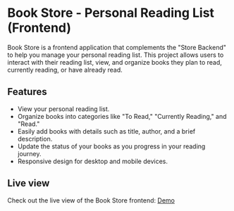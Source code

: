 # Book Store - Personal Reading List (Frontend)
Book Store is a frontend application that complements the "Store Backend" to help you manage your personal reading list. This project allows users to interact with their reading list, view, and organize books they plan to read, currently reading, or have already read.

## Features
- View your personal reading list.
- Organize books into categories like "To Read," "Currently Reading," and "Read."
- Easily add books with details such as title, author, and a brief description.
- Update the status of your books as you progress in your reading journey.
- Responsive design for desktop and mobile devices.

## Live view 
Check out the live view of the Book Store frontend: <a href="https://biblio-tech.onrender.com" target="_blank"> Demo </a>
